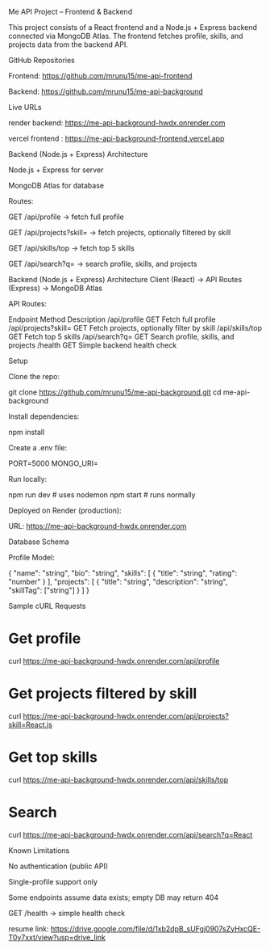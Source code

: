 Me API Project – Frontend & Backend

This project consists of a React frontend and a Node.js + Express backend connected via MongoDB Atlas. The frontend fetches profile, skills, and projects data from the backend API.

GitHub Repositories

Frontend: https://github.com/mrunu15/me-api-frontend

Backend: https://github.com/mrunu15/me-api-background

Live URLs

render backend: https://me-api-background-hwdx.onrender.com

vercel frontend : https://me-api-background-frontend.vercel.app

Backend (Node.js + Express)
Architecture

Node.js + Express for server

MongoDB Atlas for database

Routes:

GET /api/profile → fetch full profile

GET /api/projects?skill= → fetch projects, optionally filtered by skill

GET /api/skills/top → fetch top 5 skills

GET /api/search?q= → search profile, skills, and projects

Backend (Node.js + Express)
Architecture
Client (React) → API Routes (Express) → MongoDB Atlas


API Routes:

Endpoint	Method	Description
/api/profile	GET	Fetch full profile
/api/projects?skill=	GET	Fetch projects, optionally filter by skill
/api/skills/top	GET	Fetch top 5 skills
/api/search?q=	GET	Search profile, skills, and projects
/health	GET	Simple backend health check

Setup

Clone the repo:

git clone https://github.com/mrunu15/me-api-background.git
cd me-api-background


Install dependencies:

npm install


Create a .env file:

PORT=5000
MONGO_URI=<your-mongodb-atlas-uri>


Run locally:

npm run dev    # uses nodemon
npm start      # runs normally


Deployed on Render (production):

URL: https://me-api-background-hwdx.onrender.com

Database Schema

Profile Model:

{
  "name": "string",
  "bio": "string",
  "skills": [
    { "title": "string", "rating": "number" }
  ],
  "projects": [
    { "title": "string", "description": "string", "skillTag": ["string"] }
  ]
}

Sample cURL Requests
# Get profile
curl https://me-api-background-hwdx.onrender.com/api/profile

# Get projects filtered by skill
curl https://me-api-background-hwdx.onrender.com/api/projects?skill=React.js

# Get top skills
curl https://me-api-background-hwdx.onrender.com/api/skills/top

# Search
curl https://me-api-background-hwdx.onrender.com/api/search?q=React

Known Limitations

No authentication (public API)

Single-profile support only

Some endpoints assume data exists; empty DB may return 404

GET /health → simple health check

resume link: https://drive.google.com/file/d/1xb2dpB_sUFgj0907sZyHxcQE-T0y7xxt/view?usp=drive_link
